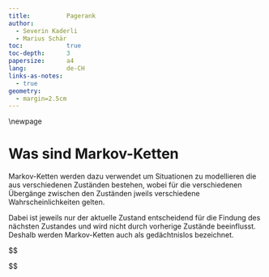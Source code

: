 ```yaml
---
title:          Pagerank
author:
  - Severin Kaderli
  - Marius Schär
toc:            true
toc-depth:      3
papersize:      a4
lang:           de-CH
links-as-notes:
  - true
geometry:
  - margin=2.5cm
---
```


[comment]: # "This is to achieve a pagebreak after the TOC and Timeline"

\newpage

# Was sind Markov-Ketten

Markov-Ketten werden dazu verwendet um Situationen zu modellieren die aus verschiedenen Zuständen bestehen, wobei für die verschiedenen Übergänge zwischen den Zuständen jweils verschiedene Wahrscheinlichkeiten gelten.

Dabei ist jeweils nur der aktuelle Zustand entscheidend für die Findung des nächsten Zustandes und wird nicht durch vorherige Zustände beeinflusst. Deshalb werden Markov-Ketten auch als gedächtnislos bezeichnet.

$$

$$
